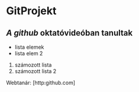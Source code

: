 # GitProjekt

*A github* oktatóvideóban tanultak
----------------------------------
- lista elemek
- lista elem 2

1. számozott lista
2. számozott lista 2
 
Webtanár: [http:github.com]  

